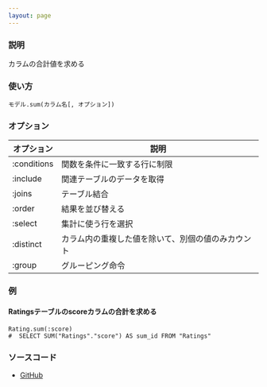 ```yaml
---
layout: page
---
```

### 説明
カラムの合計値を求める

### 使い方
    モデル.sum(カラム名[, オプション])

### オプション

オプション    | 説明
----------- | -------------------------
:conditions | 関数を条件に一致する行に制限
:include    | 関連テーブルのデータを取得
:joins      | テーブル結合
:order      | 結果を並び替える
:select     | 集計に使う行を選択
:distinct   | カラム内の重複した値を除いて、別個の値のみカウント
:group      | グルーピング命令

### 例
#### Ratingsテーブルのscoreカラムの合計を求める
    Rating.sum(:score)
    #  SELECT SUM("Ratings"."score") AS sum_id FROM "Ratings"

### ソースコード
* [GitHub](https://github.com/rails/rails/blob/f33d52c95217212cbacc8d5e44b5a8e3cdc6f5b3/activerecord/lib/active_record/relation/calculations.rb#L84)